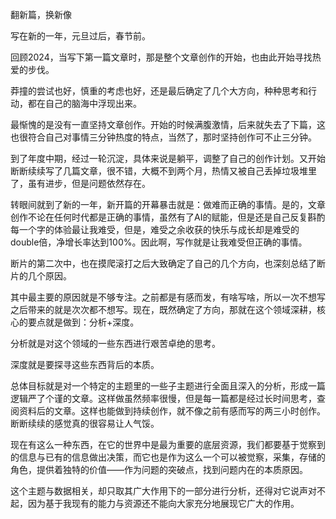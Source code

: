 
翻新篇，换新像

写在新的一年，元旦过后，春节前。

回顾2024，当写下第一篇文章时，那是整个文章创作的开始，也由此开始寻找热爱的步伐。

莽撞的尝试也好，慎重的考虑也好，还是最后确定了几个大方向，种种思考和行动，都在自己的脑海中浮现出来。

最惭愧的是没有一直坚持文章创作。开始的时候满腹激情，后来就失去了下篇，这也很符合自己对事情三分钟热度的特点，当然了，那时坚持创作可不止三分钟。

到了年度中期，经过一轮沉淀，具体来说是躺平，调整了自己的创作计划。又开始断断续续写了几篇文章，很不错，大概不到两个月，热情又被自己丢掉垃圾堆里了，虽有进步，但是问题依然存在。

转眼间就到了新的一年，新开篇的开幕暴击就是：做难而正确的事情。是的，文章创作不论在任何时代都是正确的事情，虽然有了AI的赋能，但是还是自己反复斟酌每一个字的体验最让我难受，但是，难受之余收获的快乐与成长却是难受的double倍，净增长率达到100%。因此啊，写作就是让我难受但正确的事情。

断片的第二次中，也在摸爬滚打之后大致确定了自己的几个方向，也深刻总结了断片的几个原因。

其中最主要的原因就是不够专注。之前都是有感而发，有啥写啥，所以一次不想写之后带来的就是次次都不想写。现在，既然确定了方向，那就在这个领域深耕，核心的要点就是做到：分析+深度。

分析就是对这个领域的一些东西进行艰苦卓绝的思考。

深度就是要探寻这些东西背后的本质。

总体目标就是对一个特定的主题里的一些子主题进行全面且深入的分析，形成一篇逻辑严了个谨的文章。这样做虽然频率很慢，但是每一篇都是经过长时间思考，查阅资料后的文章。这样也能做到持续创作，就不像之前有感而写的两三小时创作。断断续续的感觉真的很容易让人气馁。

现在有这么一种东西，在它的世界中是最为重要的底层资源，我们都要基于觉察到的信息与已有的信息做出决策，而它也是作为这么一个可以被觉察，采集，存储的角色，提供着独特的价值——作为问题的突破点，找到问题内在的本质原因。

这个主题与数据相关，却只取其广大作用下的一部分进行分析，还得对它说声对不起，因为基于我现有的能力与资源还不能向大家充分地展现它广大的作用。









